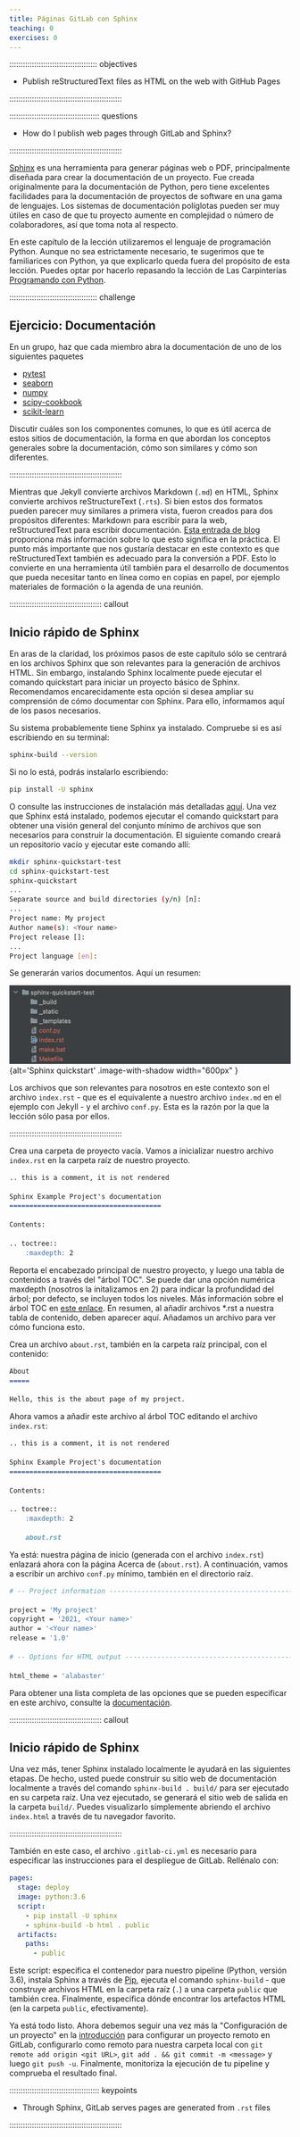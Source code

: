 ```yaml
---
title: Páginas GitLab con Sphinx
teaching: 0
exercises: 0
---
```


::::::::::::::::::::::::::::::::::::::: objectives

- Publish reStructuredText files as HTML on the web with GitHub Pages

::::::::::::::::::::::::::::::::::::::::::::::::::

:::::::::::::::::::::::::::::::::::::::: questions

- How do I publish web pages through GitLab and Sphinx?

::::::::::::::::::::::::::::::::::::::::::::::::::

[Sphinx](https://www.sphinx-doc.org/en/master/) es una herramienta para generar páginas
web o PDF, principalmente diseñada para crear la documentación de un proyecto. Fue
creada originalmente para la documentación de Python, pero tiene excelentes facilidades
para la documentación de proyectos de software en una gama de lenguajes. Los sistemas de
documentación políglotas pueden ser muy útiles en caso de que tu proyecto aumente en
complejidad o número de colaboradores, así que toma nota al respecto.

En este capítulo de la lección utilizaremos el lenguaje de programación Python. Aunque
no sea estrictamente necesario, te sugerimos que te familiarices con Python, ya que
explicarlo queda fuera del propósito de esta lección. Puedes optar por hacerlo repasando
la lección de Las Carpinterías [Programando con
Python](https://swcarpentry.github.io/python-novice-inflammation/).

:::::::::::::::::::::::::::::::::::::::  challenge

## Ejercicio: Documentación

En un grupo, haz que cada miembro abra la documentación de uno de los siguientes
paquetes

- [pytest](https://docs.pytest.org/en/latest/)
- [seaborn](https://seaborn.pydata.org/)
- [numpy](https://docs.scipy.org/doc/numpy/reference/)
- [scipy-cookbook](https://scipy-cookbook.readthedocs.io/)
- [scikit-learn](https://scikit-learn.org/stable/)

Discutir cuáles son los componentes comunes, lo que es útil acerca de estos sitios de
documentación, la forma en que abordan los conceptos generales sobre la documentación,
cómo son similares y cómo son diferentes.

::::::::::::::::::::::::::::::::::::::::::::::::::

Mientras que Jekyll convierte archivos Markdown (`.md`) en HTML, Sphinx convierte
archivos reStructureText (`.rts`). Si bien estos dos formatos pueden parecer muy
similares a primera vista, fueron creados para dos propósitos diferentes: Markdown para
escribir para la web, reStructuredText para escribir documentación. [Esta entrada de blog](https://www.zverovich.net/2016/06/16/rst-vs-markdown.html) proporciona más
información sobre lo que esto significa en la práctica. El punto más importante que nos
gustaría destacar en este contexto es que reStructuredText también es adecuado para la
conversión a PDF. Esto lo convierte en una herramienta útil también para el desarrollo
de documentos que pueda necesitar tanto en línea como en copias en papel, por ejemplo
materiales de formación o la agenda de una reunión.

:::::::::::::::::::::::::::::::::::::::::  callout

## Inicio rápido de Sphinx

En aras de la claridad, los próximos pasos de este capítulo sólo se centrará en los
archivos Sphinx que son relevantes para la generación de archivos HTML. Sin embargo,
instalando Sphinx localmente puede ejecutar el comando quickstart para iniciar un
proyecto básico de Sphinx. Recomendamos encarecidamente esta opción si desea ampliar
su comprensión de cómo documentar con Sphinx. Para ello, informamos aquí de los pasos
necesarios.

Su sistema probablemente tiene Sphinx ya instalado. Compruebe si es así escribiendo en
su terminal:

```bash 
sphinx-build --version
```

Si no lo está, podrás instalarlo escribiendo:

```bash 
pip install -U sphinx
```

O consulte las instrucciones de instalación más detalladas
[aquí](https://www.sphinx-doc.org/en/master/usage/installation.html). Una vez que
Sphinx está instalado, podemos ejecutar el comando quickstart para obtener una visión
general del conjunto mínimo de archivos que son necesarios para construir la
documentación. El siguiente comando creará un repositorio vacío y ejecutar este
comando allí:

```bash 
mkdir sphinx-quickstart-test
cd sphinx-quickstart-test
sphinx-quickstart
...
Separate source and build directories (y/n) [n]:
...
Project name: My project
Author name(s): <Your name>
Project release []:
...
Project language [en]:
```

Se generarán varios documentos. Aquí un resumen:

![](fig/sphinx-quickstart.png){alt='Sphinx quickstart' .image-with-shadow width="600px"
}

Los archivos que son relevantes para nosotros en este contexto son el archivo
`index.rst` - que es el equivalente a nuestro archivo `index.md` en el ejemplo con
Jekyll - y el archivo `conf.py`. Esta es la razón por la que la lección sólo pasa por
ellos.

::::::::::::::::::::::::::::::::::::::::::::::::::

Crea una carpeta de proyecto vacía. Vamos a inicializar nuestro archivo `index.rst` en
la carpeta raíz de nuestro proyecto.

```markdown 
.. this is a comment, it is not rendered

Sphinx Example Project's documentation
======================================

Contents:

.. toctree::
    :maxdepth: 2
```

> 
Reporta el encabezado principal de nuestro proyecto, y luego una tabla de contenidos a
través del "árbol TOC". Se puede dar una opción numérica maxdepth (nosotros la
initalizamos en 2) para indicar la profundidad del árbol; por defecto, se incluyen todos
los niveles. Más información sobre el árbol TOC en [este enlace](https://www.sphinx-doc.org/en/master/usage/restructuredtext/directives.html). En
resumen, al añadir archivos \*.rst a nuestra tabla de contenido, deben aparecer aquí.
Añadamos un archivo para ver cómo funciona esto.

Crea un archivo `about.rst`, también en la carpeta raíz principal, con el contenido:

```markdown 
About
=====

Hello, this is the about page of my project.
```

> 
Ahora vamos a añadir este archivo al árbol TOC editando el archivo `index.rst`:

```markdown 
.. this is a comment, it is not rendered

Sphinx Example Project's documentation
======================================

Contents:

.. toctree::
    :maxdepth: 2

    about.rst
```

> 
Ya está: nuestra página de inicio (generada con el archivo `index.rst`) enlazará ahora
con la página Acerca de (`about.rst`). A continuación, vamos a escribir un archivo
`conf.py` mínimo, también en el directorio raíz.

```bash 
# -- Project information -----------------------------------------------------

project = 'My project'
copyright = '2021, <Your name>'
author = '<Your name>'
release = '1.0'

# -- Options for HTML output -------------------------------------------------

html_theme = 'alabaster'
```

> 
Para obtener una lista completa de las opciones que se pueden especificar en este
archivo, consulte la
[documentación](https://www.sphinx-doc.org/en/master/usage/configuration.html).

:::::::::::::::::::::::::::::::::::::::::  callout

## Inicio rápido de Sphinx

Una vez más, tener Sphinx instalado localmente le ayudará en las siguientes etapas. De
hecho, usted puede construir su sitio web de documentación localmente a través del
comando `sphinx-build . build/` para ser ejecutado en su carpeta raíz. Una vez
ejecutado, se generará el sitio web de salida en la carpeta `build/`. Puedes
visualizarlo simplemente abriendo el archivo `index.html` a través de tu navegador
favorito.

::::::::::::::::::::::::::::::::::::::::::::::::::

También en este caso, el archivo `.gitlab-ci.yml` es necesario para especificar las
instrucciones para el despliegue de GitLab. Rellénalo con:

```yaml 
pages:
  stage: deploy
  image: python:3.6
  script:
    - pip install -U sphinx
    - sphinx-build -b html . public
  artifacts:
    paths:
      - public
```

> 
Este script: especifica el contenedor para nuestro pipeline (Python, versión 3.6),
instala Sphinx a través de [Pip](https://pypi.org/project/pip/), ejecuta el comando
`sphinx-build` - que construye archivos HTML en la carpeta raíz (`.`) a una carpeta
`public` que también crea. Finalmente, especifica dónde encontrar los artefactos HTML
(en la carpeta `public`, efectivamente).

Ya está todo listo. Ahora debemos seguir una vez más la "Configuración de un proyecto"
en la
[introducción](https://grp-bio-it-workshops.embl-community.io/building-websites-with-gitlab/01-introduction/index.html)
para configurar un proyecto remoto en GitLab, configurarlo como remoto para nuestra
carpeta local con `git remote add origin <git URL>`, `git add . && git commit -m <message>` y luego `git push -u`. Finalmente, monitoriza la ejecución de tu pipeline y
comprueba el resultado final.



:::::::::::::::::::::::::::::::::::::::: keypoints

- Through Sphinx, GitLab serves pages are generated from `.rst` files

::::::::::::::::::::::::::::::::::::::::::::::::::



